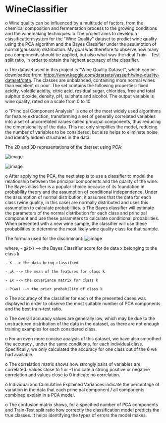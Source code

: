 # WineClassifier

o       Wine quality can be influenced by a multitude of factors, from the chemical composition and fermentation process to the growing conditions and the winemaking techniques. 
o       The project aims to develop a classification system for the "Wine Quality" dataset to predict wine quality using the PCA algorithm and the Bayes Classifier under the assumption of normal(gaussian) distribution. My goal was therefore to observe how many pca components should be applied, but also what was the ideal Train - Test split ratio, in order to obtain the highest accuracy of the classifier.
  
o      The dataset used in this project is "Wine Quality Dataset", which can be downloaded from: https://www.kaggle.com/datasets/yasserh/wine-quality-dataset/data. The classes are unbalanced, containing more normal wines than excellent or poor. The set contains the following properties: fixed acidity, volatile acidity, citric acid, residual sugar, chlorides, free and total sulphur dioxide, density, pH, sulphate and alcohol. The output variable is wine quality, rated on a scale from 0 to 10.
  
o      "Principal Component Analysis" is one of the most widely used algorithms for feature extraction, transforming a set of generally correlated variables into a set of uncorrelated values called principal components, thus reducing the dimensionality of the data. This not only simplifies the model, reducing the number of variables to be considered, but also helps to
eliminate noise and identify hidden structures in the data.

  The 2D and 3D representations of the dataset using PCA: 
 
 ![image](https://github.com/RalucaVidrasc/WineClassifier/assets/105721568/cf1e3623-76d1-45a0-a2c6-7206d6c124b8)

 ![image](https://github.com/RalucaVidrasc/WineClassifier/assets/105721568/49efdb96-1ef9-4a82-92f6-d70418f33e69)

 
o     After applying the PCA, the next step is to use a classifier to model the relationship between the principal components and the quality of the wine. The Bayes classifier is a popular choice because of its foundation in probability theory and the assumption of conditional independence. Under the assumption of normal distribution, it assumes that the data for each class (wine quality, in this case) are normally distributed and uses this assumption to calculate probabilities. 
o     The Bayes classifier will estimate the parameters of the normal distribution for each class and principal component and use these parameters to calculate conditional probabilities. When presented with a new wine sample, the classifier will use these probabilities to determine the most likely wine quality class for that sample.
     
  The formula used for the discriminant:
![image](https://github.com/RalucaVidrasc/WineClassifier/assets/105721568/9753aca9-6008-4b04-968f-c0b7074501c2)

where,
    - g𝑘(x) --> the Bayes Classifier score for de data x belonging to the class k
    
    - X --> the data being classified
    
    - μ𝑘 --> the mean of the features for class k
    
    - Σ𝑘 --> the covariance matrix for class k
    
    - P(w𝑘) --> the prior probability of class k 
o    The accuracy of the classifier for each of the presented cases was displayed in order to observe the most suitable number of PCA components and the best train-test ratio.  

o    The overall accuracy values are generally low, which may be due to the unstructured distribution of the data in the dataset, as there are not enough training examples for each considered class.

o    For an even more concise analysis of this dataset, we have also smoothed the accuracy , under the same conditions, for each individual class. Specifically, we only calculated the accuracy for one class out of the 6 we had available.

o    The correlation matrix shows how strongly pairs of variables are correlated. Values close to 1 or -1 indicate a strong positive or negative correlation and values close to 0 indicate no correlation.
    
o    Individual and Cumulative Explained Variances indicate the percentage of variation in the data that each principal component / all components combined explain in a PCA model.
   
o    The confusion matrix shows, for a specified number of PCA components and Train-Test split ratio how correctly the classification model predicts the true classes. It helps identifying the types of errors the model makes.
